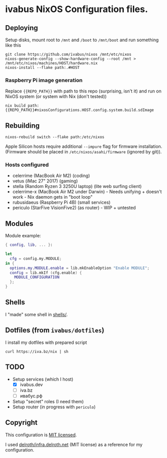 # ivabus NixOS Configuration files.

## Deploying

Setup disks, mount root to `/mnt` and `/boot` to `/mnt/boot` and run something like this

```
git clone https://github.com/ivabus/nixos /mnt/etc/nixos
nixos-generate-config --show-hardware-config --root /mnt > /mnt/etc/nixos/machines/HOST/hardware.nix
nixos-install --flake path:.#HOST
```

### Raspberry Pi image generation

Replace `{{REPO_PATH}}` with path to this repo (surprising, isn't it) and run on NixOS system (or system with Nix (don't tested))

```
nix build path:{{REPO_PATH}}#nixosConfigurations.HOST.config.system.build.sdImage
```

## Rebuilding

```shell
nixos-rebuild switch --flake path:/etc/nixos
```

Apple Silicon hosts require additional `--impure` flag for firmware installation. (Firmware should be placed in `/etc/nixos/asahi/firmware` (ignored by git)).

### Hosts configured

- celerrime (MacBook Air M2) (coding)
- vetus (iMac 27" 2017) (gaming)
- stella (Random Ryzen 3 3250U laptop) (lite web surfing client)
- celerrime-x (MacBook Air M2 under Darwin) - Needs unifying + doesn't work - Nix daemon gets in "boot loop"
- rubusidaeus (Raspberry Pi 4B) (small services)
- periculo (StarFive VisionFive2) (as router) - WIP + untested

## Modules

Module example:

```nix
{ config, lib, ... }:

let
  cfg = config.my.MODULE;
in {
  options.my.MODULE.enable = lib.mkEnableOption "Enable MODULE";
  config = lib.mkIf (cfg.enable) {
    MODULE_CONFIGURATION
  };
}
```

## Shells

I "made" some shell in [shells/](./shells).

## Dotfiles (from `ivabus/dotfiles`)

I install my dotfiles with prepared script

```
curl https://iva.bz/nix | sh
```

## TODO

- Setup services (which I host)
  - [x] ivabus.dev
  - [ ] iva.bz
  - [ ] ивабус.рф
- Setup "secret" roles (I need them)
- Setup router (in progress with `periculo`)

## Copyright

This configuration is [MIT licensed](./LICENSE).

I used [delroth/infra.delroth.net](https://github.com/delroth/infra.delroth.net) (MIT license) as a reference for my configuration.

